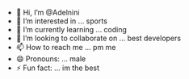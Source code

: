 - 👋 Hi, I’m @Adelnini
- 👀 I’m interested in ... sports
- 🌱 I’m currently learning ... coding
- 💞️ I’m looking to collaborate on ... best developers
- 📫 How to reach me ... pm me
- 😄 Pronouns: ... male
- ⚡ Fun fact: ... im the best

<!---
Adelnini/Adelnini is a ✨ special ✨ repository because its `README.md` (this file) appears on your GitHub profile.
You can click the Preview link to take a look at your changes.
--->
